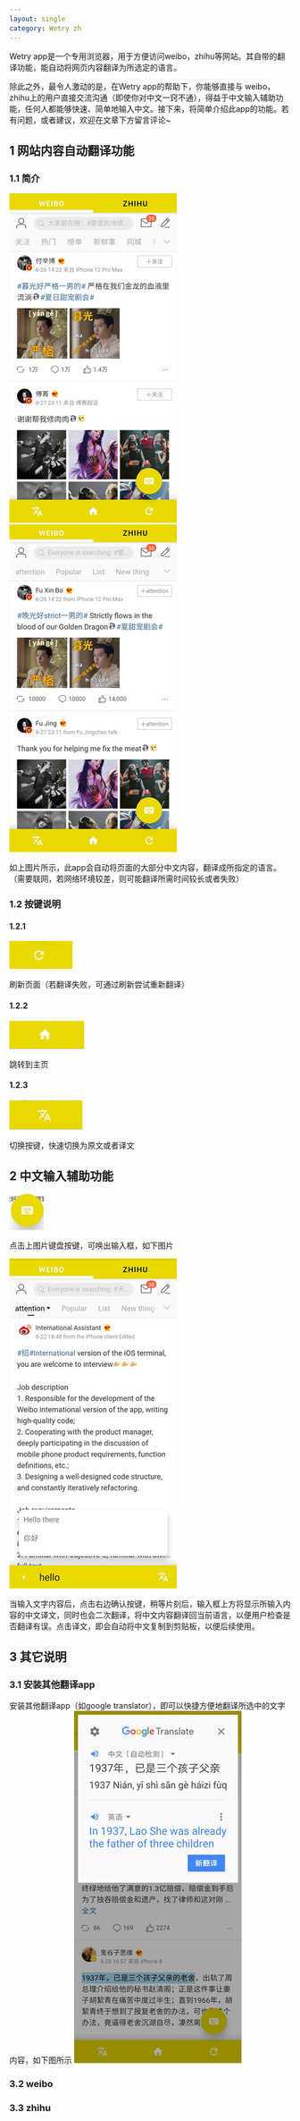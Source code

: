 ```yaml
---
layout: single
category: Wetry zh
---
```


Wetry app是一个专用浏览器，用于方便访问weibo，zhihu等网站。其自带的翻译功能，能自动将网页内容翻译为所选定的语言。

除此之外，最令人激动的是，在Wetry app的帮助下，你能够直接与 weibo，zhihu上的用户直接交流沟通（即使你对中文一窍不通），得益于中文输入辅助功能，任何人都能够快速、简单地输入中文。接下来，将简单介绍此app的功能。若有问题，或者建议，欢迎在文章下方留言评论~

## 1 网站内容自动翻译功能
### 1.1 简介
![image](https://raw.githubusercontent.com/yyyooo/yyyooo.github.io/master/_posts/wetry/common/2021-06-23/11.jpg)
![image](https://raw.githubusercontent.com/yyyooo/yyyooo.github.io/master/_posts/wetry/common/2021-06-23/12.jpg)

如上图片所示，此app会自动将页面的大部分中文内容，翻译成所指定的语言。（需要联网，若网络环境较差，则可能翻译所需时间较长或者失败）
### 1.2 按键说明

#### 1.2.1 
![image](https://raw.githubusercontent.com/yyyooo/yyyooo.github.io/master/_posts/wetry/common/2021-06-23/19.png)

刷新页面（若翻译失败，可通过刷新尝试重新翻译）

#### 1.2.2 
![image](https://raw.githubusercontent.com/yyyooo/yyyooo.github.io/master/_posts/wetry/common/2021-06-23/18.png)

跳转到主页

#### 1.2.3 
![image](https://raw.githubusercontent.com/yyyooo/yyyooo.github.io/master/_posts/wetry/common/2021-06-23/17.png)

切换按键，快速切换为原文或者译文

## 2 中文输入辅助功能
![image](https://raw.githubusercontent.com/yyyooo/yyyooo.github.io/master/_posts/wetry/common/2021-06-23/20.png)

点击上图片键盘按键，可唤出输入框，如下图片

![image](https://raw.githubusercontent.com/yyyooo/yyyooo.github.io/master/_posts/wetry/common/2021-06-23/9.jpg)

当输入文字内容后，点击右边确认按键，稍等片刻后，输入框上方将显示所输入内容的中文译文，同时也会二次翻译，将中文内容翻译回当前语言，以便用户检查是否翻译有误。点击译文，即会自动将中文复制到剪贴板，以便后续使用。

## 3 其它说明

### 3.1 安装其他翻译app 
安装其他翻译app（如google translator），即可以快捷方便地翻译所选中的文字内容，如下图所示
![image](https://raw.githubusercontent.com/yyyooo/yyyooo.github.io/master/_posts/wetry/common/2021-06-23/21.jpg)

### 3.2 weibo

### 3.3 zhihu
